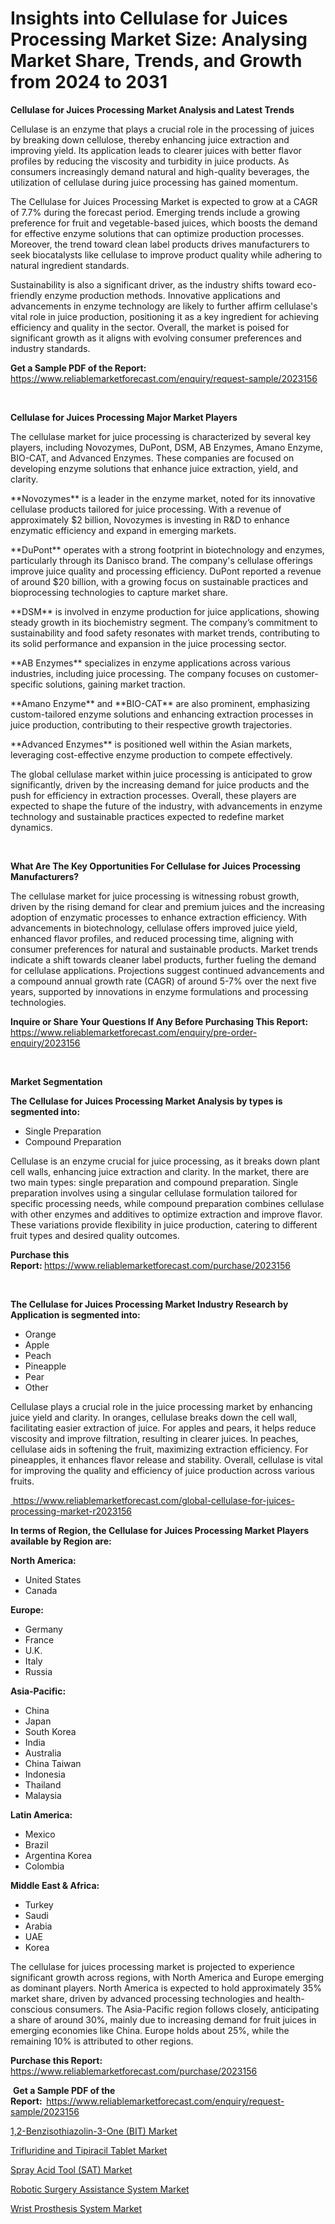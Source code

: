 <p><h1>Insights into Cellulase for Juices Processing Market Size: Analysing Market Share, Trends, and Growth from 2024 to 2031</h1></p><p><strong>Cellulase for Juices Processing Market Analysis and Latest Trends</strong></p>
<p><p>Cellulase is an enzyme that plays a crucial role in the processing of juices by breaking down cellulose, thereby enhancing juice extraction and improving yield. Its application leads to clearer juices with better flavor profiles by reducing the viscosity and turbidity in juice products. As consumers increasingly demand natural and high-quality beverages, the utilization of cellulase during juice processing has gained momentum.</p><p>The Cellulase for Juices Processing Market is expected to grow at a CAGR of 7.7% during the forecast period. Emerging trends include a growing preference for fruit and vegetable-based juices, which boosts the demand for effective enzyme solutions that can optimize production processes. Moreover, the trend toward clean label products drives manufacturers to seek biocatalysts like cellulase to improve product quality while adhering to natural ingredient standards.</p><p>Sustainability is also a significant driver, as the industry shifts toward eco-friendly enzyme production methods. Innovative applications and advancements in enzyme technology are likely to further affirm cellulase's vital role in juice production, positioning it as a key ingredient for achieving efficiency and quality in the sector. Overall, the market is poised for significant growth as it aligns with evolving consumer preferences and industry standards.</p></p>
<p><strong>Get a Sample PDF of the Report:&nbsp;</strong> <a href="https://www.reliablemarketforecast.com/enquiry/request-sample/2023156?utm_campaign=1108&utm_medium=2&utm_source=Github&utm_content=ia&utm_term=28102024&utm_id=cellulase-for-juices-processing">https://www.reliablemarketforecast.com/enquiry/request-sample/2023156</a></p>
<p>&nbsp;</p>
<p><strong>Cellulase for Juices Processing Major Market Players</strong></p>
<p><p>The cellulase market for juice processing is characterized by several key players, including Novozymes, DuPont, DSM, AB Enzymes, Amano Enzyme, BIO-CAT, and Advanced Enzymes. These companies are focused on developing enzyme solutions that enhance juice extraction, yield, and clarity.</p><p>**Novozymes** is a leader in the enzyme market, noted for its innovative cellulase products tailored for juice processing. With a revenue of approximately $2 billion, Novozymes is investing in R&D to enhance enzymatic efficiency and expand in emerging markets.</p><p>**DuPont** operates with a strong footprint in biotechnology and enzymes, particularly through its Danisco brand. The company's cellulase offerings improve juice quality and processing efficiency. DuPont reported a revenue of around $20 billion, with a growing focus on sustainable practices and bioprocessing technologies to capture market share.</p><p>**DSM** is involved in enzyme production for juice applications, showing steady growth in its biochemistry segment. The company’s commitment to sustainability and food safety resonates with market trends, contributing to its solid performance and expansion in the juice processing sector.</p><p>**AB Enzymes** specializes in enzyme applications across various industries, including juice processing. The company focuses on customer-specific solutions, gaining market traction.</p><p>**Amano Enzyme** and **BIO-CAT** are also prominent, emphasizing custom-tailored enzyme solutions and enhancing extraction processes in juice production, contributing to their respective growth trajectories.</p><p>**Advanced Enzymes** is positioned well within the Asian markets, leveraging cost-effective enzyme production to compete effectively.</p><p>The global cellulase market within juice processing is anticipated to grow significantly, driven by the increasing demand for juice products and the push for efficiency in extraction processes. Overall, these players are expected to shape the future of the industry, with advancements in enzyme technology and sustainable practices expected to redefine market dynamics.</p></p>
<p>&nbsp;</p>
<p><strong>What Are The Key Opportunities For Cellulase for Juices Processing Manufacturers?</strong></p>
<p><p>The cellulase market for juice processing is witnessing robust growth, driven by the rising demand for clear and premium juices and the increasing adoption of enzymatic processes to enhance extraction efficiency. With advancements in biotechnology, cellulase offers improved juice yield, enhanced flavor profiles, and reduced processing time, aligning with consumer preferences for natural and sustainable products. Market trends indicate a shift towards cleaner label products, further fueling the demand for cellulase applications. Projections suggest continued advancements and a compound annual growth rate (CAGR) of around 5-7% over the next five years, supported by innovations in enzyme formulations and processing technologies.</p></p>
<p><strong>Inquire or Share Your Questions If Any Before Purchasing This Report:</strong> <a href="https://www.reliablemarketforecast.com/enquiry/pre-order-enquiry/2023156?utm_campaign=1108&utm_medium=2&utm_source=Github&utm_content=ia&utm_term=28102024&utm_id=cellulase-for-juices-processing">https://www.reliablemarketforecast.com/enquiry/pre-order-enquiry/2023156</a></p>
<p>&nbsp;</p>
<p><strong>Market Segmentation</strong></p>
<p><strong>The Cellulase for Juices Processing Market Analysis by types is segmented into:</strong></p>
<p><ul><li>Single Preparation</li><li>Compound Preparation</li></ul></p>
<p><p>Cellulase is an enzyme crucial for juice processing, as it breaks down plant cell walls, enhancing juice extraction and clarity. In the market, there are two main types: single preparation and compound preparation. Single preparation involves using a singular cellulase formulation tailored for specific processing needs, while compound preparation combines cellulase with other enzymes and additives to optimize extraction and improve flavor. These variations provide flexibility in juice production, catering to different fruit types and desired quality outcomes.</p></p>
<p><strong>Purchase this Report:&nbsp;</strong><a href="https://www.reliablemarketforecast.com/purchase/2023156?utm_campaign=1108&utm_medium=2&utm_source=Github&utm_content=ia&utm_term=28102024&utm_id=cellulase-for-juices-processing">https://www.reliablemarketforecast.com/purchase/2023156</a></p>
<p>&nbsp;</p>
<p><strong>The Cellulase for Juices Processing Market Industry Research by Application is segmented into:</strong></p>
<p><ul><li>Orange</li><li>Apple</li><li>Peach</li><li>Pineapple</li><li>Pear</li><li>Other</li></ul></p>
<p><p>Cellulase plays a crucial role in the juice processing market by enhancing juice yield and clarity. In oranges, cellulase breaks down the cell wall, facilitating easier extraction of juice. For apples and pears, it helps reduce viscosity and improve filtration, resulting in clearer juices. In peaches, cellulase aids in softening the fruit, maximizing extraction efficiency. For pineapples, it enhances flavor release and stability. Overall, cellulase is vital for improving the quality and efficiency of juice production across various fruits.</p></p>
<p><a href="https://www.reliablemarketforecast.com/global-cellulase-for-juices-processing-market-r2023156?utm_campaign=1108&utm_medium=2&utm_source=Github&utm_content=ia&utm_term=28102024&utm_id=cellulase-for-juices-processing">&nbsp;https://www.reliablemarketforecast.com/global-cellulase-for-juices-processing-market-r2023156</a></p>
<p><strong>In terms of Region, the Cellulase for Juices Processing Market Players available by Region are:</strong></p>
<p>
    <p> <strong> North America: </strong>
        <ul>
            <li>United States</li>
            <li>Canada</li>
        </ul>
        </p> 
    <p> <strong> Europe: </strong>
        <ul>
            <li>Germany</li>
            <li>France</li>
            <li>U.K.</li>
            <li>Italy</li>
            <li>Russia</li>
        </ul>
        </p> 
    <p> <strong> Asia-Pacific: </strong>
        <ul>
            <li>China</li>
            <li>Japan</li>
            <li>South Korea</li>
            <li>India</li>
            <li>Australia</li>
            <li>China Taiwan</li>
            <li>Indonesia</li>
            <li>Thailand</li>
            <li>Malaysia</li>
        </ul>
        </p> 
    <p> <strong> Latin America: </strong>
        <ul>
            <li>Mexico</li>
            <li>Brazil</li>
            <li>Argentina Korea</li>
            <li>Colombia</li>
        </ul>
        </p> 
    <p> <strong> Middle East & Africa: </strong>
        <ul>
            <li>Turkey</li>
            <li>Saudi</li>
            <li>Arabia</li>
            <li>UAE</li>
            <li>Korea</li>
        </ul>
    </p>
    </p>
<p><p>The cellulase for juices processing market is projected to experience significant growth across regions, with North America and Europe emerging as dominant players. North America is expected to hold approximately 35% market share, driven by advanced processing technologies and health-conscious consumers. The Asia-Pacific region follows closely, anticipating a share of around 30%, mainly due to increasing demand for fruit juices in emerging economies like China. Europe holds about 25%, while the remaining 10% is attributed to other regions.</p></p>
<p><strong>Purchase this Report: </strong><a href="https://www.reliablemarketforecast.com/purchase/2023156?utm_campaign=1108&utm_medium=2&utm_source=Github&utm_content=ia&utm_term=28102024&utm_id=cellulase-for-juices-processing">https://www.reliablemarketforecast.com/purchase/2023156</a></p>
<p>&nbsp;<strong>Get a Sample PDF of the Report:&nbsp;&nbsp;</strong><a href="https://www.reliablemarketforecast.com/enquiry/request-sample/2023156?utm_campaign=1108&utm_medium=2&utm_source=Github&utm_content=ia&utm_term=28102024&utm_id=cellulase-for-juices-processing">https://www.reliablemarketforecast.com/enquiry/request-sample/2023156</a></p>
<p><strong></strong></p>
<p><p><a href="https://www.linkedin.com/pulse/mapping-12-benzisothiazolin-3-one-bit-market-trends-challenges-cmq0f?trk=public_post_embed_feed-article-content&utm_campaign=1108&utm_medium=2&utm_source=Github&utm_content=ia&utm_term=28102024&utm_id=cellulase-for-juices-processing">1,2-Benzisothiazolin-3-One (BIT) Market</a></p><p><a href="https://www.linkedin.com/pulse/trifluridine-tipiracil-tablet-market-research-report-forecast-hmfxf?trk=public_post_embed_feed-article-content&utm_campaign=1108&utm_medium=2&utm_source=Github&utm_content=ia&utm_term=28102024&utm_id=cellulase-for-juices-processing">Trifluridine and Tipiracil Tablet Market</a></p><p><a href="https://issuu.com/reportprime-2/docs/spray-acid-tool-sat-market-size-203_4dc4bca4840688?utm_campaign=1108&utm_medium=2&utm_source=Github&utm_content=ia&utm_term=28102024&utm_id=cellulase-for-juices-processing">Spray Acid Tool (SAT) Market</a></p><p><a href="https://github.com/cecilebbruhter/Market-Research-Report-List-1/blob/main/robotic-surgery-assistance-system-market.md?utm_campaign=1108&utm_medium=2&utm_source=Github&utm_content=ia&utm_term=28102024&utm_id=cellulase-for-juices-processing">Robotic Surgery Assistance System Market</a></p><p><a href="https://github.com/nekolalrclippo/Market-Research-Report-List-1/blob/main/wrist-prosthesis-system-market.md?utm_campaign=1108&utm_medium=2&utm_source=Github&utm_content=ia&utm_term=28102024&utm_id=cellulase-for-juices-processing">Wrist Prosthesis System Market</a></p></p>